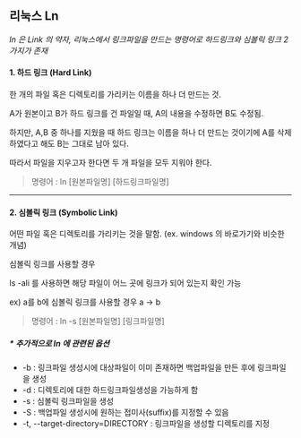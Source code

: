 ## 리눅스 Ln

_ln 은 Link 의 약자, 리눅스에서 링크파일을 만드는 명령어로 하드링크와 심볼릭 링크 2가지가 존재_

#### 1. 하드 링크 (Hard Link)

한 개의 파일 혹은 디렉토리를 가리키는 이름을 하나 더 만드는 것.

A가 원본이고 B가 하드 링크를 건 파일일 때, A의 내용을 수정하면 B도 수정됨.

하지만, A,B 중 하나를 지웠을 때 하드 링크는 이름을 하나 더 만드는 것이기에 A를 삭제하였다고 해도 B는 그대로 남아 있다.

따라서 파일을 지우고자 한다면 두 개 파일을 모두 지워야 한다.

 > 명령어 : ln [원본파일명] [하드링크파일명]

---------------------------------------------------------------------------------------------------------------


#### 2. 심볼릭 링크 (Symbolic Link)

어떤 파일 혹은 디렉토리를 가리키는 것을 말함. (ex. windows 의 바로가기와 비슷한 개념)

심볼릭 링크를 사용할 경우 

ls -ali 를 사용하면 해당 파일이 어느 곳에 링크가 되어 있는지 확인 가능

ex) a를 b에 심볼릭 링크를 사용할 경우 a -> b

 > 명령어 : ln -s [원본파일명] [링크파일명]



##### * 추가적으로 ln 에 관련된 옵션

* -b : 링크파일 생성시에 대상파일이 이미 존재하면 백업파일을 만든 후에 링크파일을 생성
* -d : 디렉토리에 대한 하드링크파일생성을 가능하게 함
* -s : 심볼릭 링크파일을 생성
* -S : 백업파일 생성시에 원하는 접미사(suffix)를 지정할 수 있음
* -t, --target-directory=DIRECTORY : 링크파일을 생성할 디렉토리를 지정


